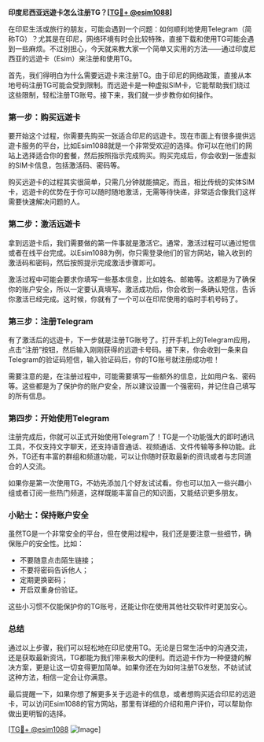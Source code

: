 **印度尼西亚远遊卡怎么注册TG？[[TG💪+ @esim1088](https://t.me/s/esim1088)]**

在印尼生活或旅行的朋友，可能会遇到一个问题：如何顺利地使用Telegram（简称TG）？尤其是在印尼，网络环境有时会比较特殊，直接下载和使用TG可能会遇到一些麻烦。不过别担心，今天就来教大家一个简单又实用的方法——通过印度尼西亚的远遊卡（Esim）来注册和使用TG。

首先，我们得明白为什么需要远遊卡来注册TG。由于印尼的网络政策，直接从本地号码注册TG可能会受到限制。而远遊卡是一种虚拟SIM卡，它能帮助我们绕过这些限制，轻松注册TG账号。接下来，我们就一步步教你如何操作。

### 第一步：购买远遊卡

要开始这个过程，你需要先购买一张适合印尼的远遊卡。现在市面上有很多提供远遊卡服务的平台，比如Esim1088就是一个非常受欢迎的选择。你可以在他们的网站上选择适合你的套餐，然后按照指示完成购买。购买完成后，你会收到一张虚拟的SIM卡信息，包括激活码、密码等。

购买远遊卡的过程其实很简单，只需几分钟就能搞定。而且，相比传统的实体SIM卡，远遊卡的优势在于你可以随时随地激活，无需等待快递，非常适合像我们这样需要快速解决问题的人。

### 第二步：激活远遊卡

拿到远遊卡后，我们需要做的第一件事就是激活它。通常，激活过程可以通过短信或者在线平台完成。以Esim1088为例，你只需登录他们的官方网站，输入收到的激活码和密码，然后按照提示完成激活步骤即可。

激活过程中可能会要求你填写一些基本信息，比如姓名、邮箱等。这都是为了确保你的账户安全，所以一定要认真填写。激活成功后，你会收到一条确认短信，告诉你激活已经完成。这时候，你就有了一个可以在印尼使用的临时手机号码了。

### 第三步：注册Telegram

有了激活后的远遊卡，下一步就是注册TG账号了。打开手机上的Telegram应用，点击“注册”按钮，然后输入刚刚获得的远遊卡号码。接下来，你会收到一条来自Telegram的验证码短信，输入验证码后，你的TG账号就注册成功啦！

需要注意的是，在注册过程中，可能需要填写一些额外的信息，比如用户名、密码等。这些都是为了保护你的账户安全，所以建议设置一个强密码，并记住自己填写的所有信息。

### 第四步：开始使用Telegram

注册完成后，你就可以正式开始使用Telegram了！TG是一个功能强大的即时通讯工具，不仅支持文字聊天，还支持语音通话、视频通话、文件传输等多种功能。此外，TG还有丰富的群组和频道功能，可以让你随时获取最新的资讯或者与志同道合的人交流。

如果你是第一次使用TG，不妨先添加几个好友试试看。你也可以加入一些兴趣小组或者订阅一些热门频道，这样既能丰富自己的知识面，又能结识更多朋友。

### 小贴士：保持账户安全

虽然TG是一个非常安全的平台，但在使用过程中，我们还是要注意一些细节，确保账户的安全性。比如：

- 不要随意点击陌生链接；
- 不要将密码告诉他人；
- 定期更换密码；
- 开启双重身份验证。

这些小习惯不仅能保护你的TG账号，还能让你在使用其他社交软件时更加安心。

### 总结

通过以上步骤，我们可以轻松地在印尼使用TG。无论是日常生活中的沟通交流，还是获取最新资讯，TG都能为我们带来极大的便利。而远遊卡作为一种便捷的解决方案，更是让这一切变得更加简单。如果你还在为如何注册TG发愁，不妨试试这种方法，相信一定会让你满意。

最后提醒一下，如果你想了解更多关于远遊卡的信息，或者想购买适合印尼的远遊卡，可以访问Esim1088的官方网站，那里有详细的介绍和用户评价，可以帮助你做出更明智的选择。

[[TG💪+ @esim1088](https://t.me/s/esim1088) ![Image](https://i.postimg.cc/4NQfJmqS/Snipaste-2025-05-13-00-14-12.png)]